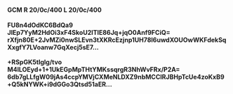 #### GCM R 20/0c/400 L 20/0c/400
**FU8n4dOdKC6BdQa9**<br/>**JIEp7YyM2HdOi3xF4SkoU2ITIE86Jq+jqO0Anf9FCiQ=**<br/>**rXfjn80E+2JvMZi0nwSLEvn3tXKRcEzjnp1UH78l6uwdXOUOwWKFdekSqXxgfY7LVoanw7GqXecj5sE7...**<br/><br/>
**+RSpGK5tlglg/tvo**<br/>**M4lLOEyd+1+1UkEGpMpTHtYMKssqrgR3NhWvFRx/P2A=**<br/>**6db7gLLfgW09jAs4ccpYMVjCXMeNLDXZ9nbMCClRJBHpTcUe4zoKxB9+Q5kNYWK+i9dGGo3Qtsd51aER...**